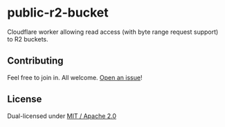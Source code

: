 # public-r2-bucket

Cloudflare worker allowing read access (with byte range request support) to R2 buckets.

## Contributing

Feel free to join in. All welcome. [Open an issue](https://github.com/w3s-project/public-r2-bucket/issues)!

## License

Dual-licensed under [MIT / Apache 2.0](https://github.com/w3s-project/public-r2-bucket/blob/main/LICENSE.md)
